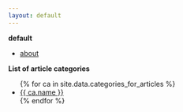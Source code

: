 ```yaml
---
layout: default
---
```


**default**
<ul class="list-style-file">
        <li><a href="/home/about">about</a></li>
</ul>

**List of article categories**
<ul class="list-style-directory">
    {% for ca in site.data.categories_for_articles %}
        <li><a href="{{ ca.link }}">{{ ca.name }}</a></li>
    {% endfor %}
</ul>